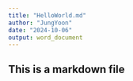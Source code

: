 ```yaml
---
title: "HelloWorld.md"
author: "JungYoon"
date: "2024-10-06"
output: word_document
---
```


## This is a markdown file
